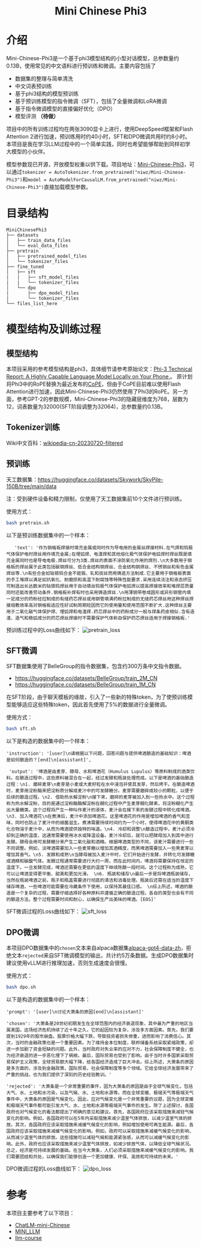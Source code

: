 <div align="center">

# Mini Chinese Phi3

</div>


# 介绍

Mini-Chinese-Phi3是一个基于phi3模型结构的小型对话模型，总参数量约0.13B，使用常见的中文语料进行预训练和微调。主要内容包括了
- 数据集的整理与简单清洗
- 中文词表预训练
- 基于phi3结构的模型预训练
- 基于预训练模型的指令微调（SFT），包括了全量微调和LoRA微调
- 基于指令微调模型的直接偏好优化（DPO）
- 模型评测 **（待做）**

项目中的所有训练过程均在两张3090显卡上进行，使用DeepSpeed框架和Flash Attention 2进行加速，预训练用时约40小时，SFT和DPO微调共用时约8小时。本项目是我在学习LLM过程中的一个简单实践，同时也希望能够帮助到同样初学大模型的小伙伴。

模型参数现已开源，开放模型权重以供下载。项目地址：[Mini-Chinese-Phi3](https://huggingface.co/niwz/Mini-Chinese-Phi3)，可以通过`tokenizer = AutoTokenizer.from_pretrained("niwz/Mini-Chinese-Phi3")`和`model = AutoModelForCausalLM.from_pretrained("niwz/Mini-Chinese-Phi3")`直接加载模型参数。


# 目录结构

```
MiniChinesePhi3
├── datasets
│   ├── train_data_files
│   └── eval_data_files
├── pretrain
│   ├── pretrained_model_files
│   └── tokenizer_files
├── fine_tuned
│   ├── sft
|   |   ├── sft_model_files
|   |   └── tokenizer_files
│   └── dpo
|       ├── dpo_model_files
|       └── tokenizer_files
└── files_list_here
```

# 模型结构及训练过程

## 模型结构

本项目采用的参考模型结构是phi3，具体细节请参考原始论文：[Phi-3 Technical Report: A Highly Capable Language Model Locally on Your Phone
](https://arxiv.org/abs/2404.14219)。
原计划将Phi3中的RoPE替换为最近发布的[CoPE](https://arxiv.org/abs/2405.18719)，但由于CoPE目前难以使用Flash Attention进行加速，因此Mini-Chinese-Phi3仍然使用了Phi3的RoPE。另一方面，参考GPT-2的参数规模，Mini-Chinese-Phi3的隐藏层维度为768，层数为12，词表数量为32000(SFT阶段调整为32064)，总参数量约0.13B。


## Tokenizer训练

   Wiki中文百科：[wikipedia-cn-20230720-filtered](https://huggingface.co/datasets/pleisto/wikipedia-cn-20230720-filtered) 

## 预训练

   天工数据集：https://huggingface.co/datasets/Skywork/SkyPile-150B/tree/main/data

注：受到硬件设备和精力限制，仅使用了天工数据集前10个文件进行预训练。

使用方式：
```bash
bash pretrain.sh
```
以下是预训练数据集中的一个样本：
```data
   'text': '作为钢格板焊接时填充金属或同时作为导电用的金属丝焊接材料.在气焊和钨极气体保护电时焊丝用作填充金属;在埋弧焊、电渣焊和其他熔化极气体保护电弧焊时焊丝既是填充金属同时也是导电电极.焊丝可分为3类.焊丝的表面不涂防氧化作用的焊剂.\n大多数用于钢格板的焊丝属于此类包括碳钢焊丝、低合金结构钢焊丝、合金结构钢焊丝、不锈钢丝和有色金属焊丝等.\n有些合金如钴铬钨合金不能锻、轧和拔丝而用铸造方法制成.它主要用于钢格板表面的手工堆焊以满足如抗氧化、耐磨损和高温下耐腐蚀等特殊性能要求.采用连续浇注和液态挤压可制造出长达数米的钴铬钨焊丝用于自动填丝钨极气体保护电弧焊以提高焊接效率和堆焊层质量同时还能改善劳动条件.钢格板补焊有时也采用铸造焊丝.\n用薄钢带卷成圆形或异形钢管内填一定成分的药粉经拉制成的有缝药芯焊丝或用钢管填满药粉拉制成的无缝药芯焊丝用这种焊丝焊接熔敷效率高对钢格板适应性好试制周期短因而它的使用量和使用范围不断扩大.这种焊丝主要用于二氧化碳气体保护焊、埋弧焊和电渣焊.药芯焊丝中的药粉成分一般与焊条药皮相似.含有造渣、造气和稳弧成分的药芯焊丝焊接时不需要保护气体称自保护药芯焊丝适用于焊接钢格板.'
```


预训练过程中的Loss曲线如下：
![pretrain_loss](docs/pretrain_loss.png "预训练过程Loss")

## SFT微调

SFT数据集使用了BelleGroup的指令数据集，包含约300万条中文指令数据。
- https://huggingface.co/datasets/BelleGroup/train_2M_CN
- https://huggingface.co/datasets/BelleGroup/train_1M_CN

在SFT阶段，由于聊天模板的缘故，引入了一些新的特殊token，为了使预训练模型能够适应这些特殊token，因此首先使用了5%的数据进行全量微调。

使用方式：
```bash
bash sft.sh
```
以下是构造的数据集中的一个样本：
```data
'instruction': '[user]\n请根据以下问题，回答问题与提供啤酒酿造的基础知识：啤酒是如何酿造的？[end]\n[assistant]',

 'output': '啤酒是由麦芽、酵母、水和啤酒花（Humulus Lupulus）等原料制成的酒类饮料。在酿造过程中，这些原料被混合在一起，经过发酵和瓶装处理而成。以下是啤酒的基础酿造过程：\n1. 磨碎麦芽\n麦芽是小麦或大麦籽粒在水中浸泡并使其发芽，然后烤干。在酿造啤酒时，麦芽用淀粉酶来把淀粉质分解成麦汁中的可发酵糖分。麦芽需要磨碎成较小的颗粒，以便于后续的酿造过程。\n2. 借助热水解淀粉\n接下来，磨碎的麦芽被加入到一些热水中。这个过程称为热水解淀粉，目的是通过淀粉酶酶解淀粉在糊化过程中产生麦芽糊化酵素，将淀粉糊化产生出大量糖类。这个过程将产生一种叫作麦汁的液体，麦汁会在接下来的发酵过程中转化成啤酒。\n3. 加入啤酒花\n在煮沸后，麦汁中添加啤酒花。这里啤酒花的作用是增加啤酒的香气和苦味，同时也防止了麦汁中的细菌滋生。煮沸需要持续时间约为一个小时，使得啤酒花中的黄酮类化合物溶于麦汁中，从而为啤酒提供独特的味道。\n4. 冷却和调整\n酿造过程中，麦汁必须冷却到正确的温度，这通常需要使用冰水或降温设备。麦汁冷却后，就可以把酵母加入到其中进行发酵。酵母会用可发酵糖分来产生二氧化碳和酒精。根据啤酒类型的不同，该麦汁需要进行一些不同调整。例如，淡啤酒需要加入一些麦芽糖以增加其酒精度，而黑啤酒需要加入一些黑麦芽以增加其香气。\n5. 发酵和成熟\n当酵母被加入麦汁中时，它们开始进行发酵，并转化可发酵糖成酒精和碳酸气体。发酵过程通常需要进行大约一周，而在此时间内，啤酒将需要保持在恒定的温度下。一旦发酵完成，啤酒还需要在更低的温度下继续陈酿一段时间。这个过程称为成熟，它可以让啤酒变得更平衡、甜美和更加光滑。 \n6. 瓶装和储存\n最后一步是将啤酒瓶装储存，当然在瓶装啤酒之前，瓶子和瓶盖需要进行彻底的清洁和消毒处理。瓶装后还需在适当的温度下储存啤酒，一些啤酒可能需要在冷藏条件下使用，以保持其最佳口感。 \n综上所述，啤酒的酿造是一个复杂的过程，需要仔细选择好各种原料并遵循正确的酿造过程。各自的类型也会有不同的酿造方法。整个过程需要时间和耐心，以确保生产出美味的啤酒。[EOS]'
```

SFT微调过程的Loss曲线如下：
![sft_loss](docs/sft_loss.png "指令微调过程Loss")

## DPO微调

本项目DPO数据集中的`chosen`文本来自alpaca数据集[alpaca-gpt4-data-zh](https://huggingface.co/datasets/c-s-ale/alpaca-gpt4-data-zh)，拒绝文本`rejected`来自SFT微调模型的输出，共计约5万条数据。生成DPO数据集时建议使用vLLM进行推理加速，否则生成速度会很慢。

使用方式：
```bash
bash dpo.sh
```
以下是构造的数据集中的一个样本：
```data
'prompt': '[user]\n讨论大萧条的原因[end]\n[assistant]'

'chosen': '大萧条是20世纪初期发生在全球范围内的经济衰退现象，其中最为严重的地区当属美国。这场经济危机持续了近十年之久，它的起因较为复杂，涉及多方面因素。首先，我们要提到1929年的股市崩盘。股票价格大幅下跌，导致投资者损失惨重，进而影响了消费信心。其次，当时的金融政策也是一个重要因素。为了维持金本位制度，联邦储备系统采取紧缩政策，却进一步加剧了资金短缺的问题。此外，当时政府对失业率的应对不力，社会保障制度不健全，也为经济衰退的进一步恶化埋下了祸根。最后，国际贸易也受到了影响。由于当时许多国家采取贸易保护主义政策，全球贸易额大幅下降，给各国经济造成了巨大冲击。综上所述，大萧条的原因是多方面的，涉及到金融政策，国际贸易，社会保障制度等多个领域。它给全球经济发展带来了严重的挑战，也为我们提供了深刻的历史经验教训。'

'rejected': '大萧条是一个非常重要的事件，因为大萧条的原因是由于全球气候变化，包括大气、水、土地和水污染，以及气候、水、土地和水源等。而在全球变暖、极端天气等极端天气事件中，大萧条的原因是气候变化。因此，应对气候变化是一个非常重要的议题，因为全球变暖和极端天气事件都可能引发大气、水、土地和水源等极端天气事件的发生。除了上述探讨，各国政府也对气候变化的看法都提出了明确的意见和建议。首先，各国政府应该采取措施来减轻气候变化的影响。例如，各国政府可以在5年内采取措施来减少温室气体排放，以减少温室气体的排放。其次，各国政府应该采取措施来减缓气候变化的影响，例如增加使用可再生能源。最后，各国政府应该采取措施来减缓气候变化的影响。例如，政府可以采取措施来减缓气候变化的影响，从而减少温室气体的排放。这些措施可以减轻气候和能源紧张感，从而可以减缓气候变化的影响。此外，政府也应该采取措施来减少温室气体排放，如减少排放气体，以降低全球气候状况。总之，经济是可持续发展的基础。在当今大萧条，人们必须采取措施来减缓气候变化的影响。我们需要团结和共处，以确保我们能够创造一个更加健康、环保、高效和可持续的未来。'
```
DPO微调过程的Loss曲线如下：
![dpo_loss](docs/dpoloss.png "直接偏好优化过程Loss")


# 参考

本项目主要参考了以下项目：
- [ChatLM-mini-Chinese](https://github.com/charent/ChatLM-mini-Chinese)
- [MINI_LLM](https://github.com/jiahe7ay/MINI_LLM)
- [llm-course](https://github.com/mlabonne/llm-course)